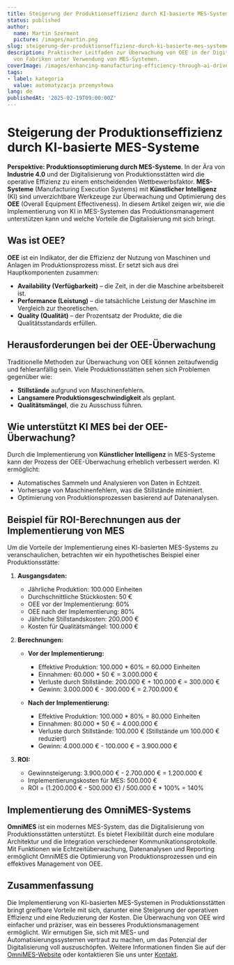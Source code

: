 ```yaml
---
title: Steigerung der Produktionseffizienz durch KI-basierte MES-Systeme
status: published
author:
  name: Martin Szerment
  picture: /images/martin.png
slug: steigerung-der-produktionseffizienz-durch-ki-basierte-mes-systeme
description: Praktischer Leitfaden zur Überwachung von OEE in der Digitalisierung
  von Fabriken unter Verwendung von MES-Systemen.
coverImage: /images/enhancing-manufacturing-efficiency-through-ai-driven-mes-systems-a-practical-guide-to-oee-monitoring-in-factory-digitali.png
tags:
- label: kategoria
  value: automatyzacja przemysłowa
lang: de
publishedAt: '2025-02-19T09:00:00Z'
---
```

# Steigerung der Produktionseffizienz durch KI-basierte MES-Systeme

**Perspektive: Produktionsoptimierung durch MES-Systeme**. In der Ära von **Industrie 4.0** und der Digitalisierung von Produktionsstätten wird die operative Effizienz zu einem entscheidenden Wettbewerbsfaktor. **MES-Systeme** (Manufacturing Execution Systems) mit **Künstlicher Intelligenz** (KI) sind unverzichtbare Werkzeuge zur Überwachung und Optimierung des **OEE** (Overall Equipment Effectiveness). In diesem Artikel zeigen wir, wie die Implementierung von KI in MES-Systemen das Produktionsmanagement unterstützen kann und welche Vorteile die Digitalisierung mit sich bringt.

## Was ist OEE?
**OEE** ist ein Indikator, der die Effizienz der Nutzung von Maschinen und Anlagen im Produktionsprozess misst. Er setzt sich aus drei Hauptkomponenten zusammen:
- **Availability (Verfügbarkeit)** – die Zeit, in der die Maschine arbeitsbereit ist.
- **Performance (Leistung)** – die tatsächliche Leistung der Maschine im Vergleich zur theoretischen.
- **Quality (Qualität)** – der Prozentsatz der Produkte, die die Qualitätsstandards erfüllen.

## Herausforderungen bei der OEE-Überwachung
Traditionelle Methoden zur Überwachung von OEE können zeitaufwendig und fehleranfällig sein. Viele Produktionsstätten sehen sich Problemen gegenüber wie:
- **Stillstände** aufgrund von Maschinenfehlern.
- **Langsamere Produktionsgeschwindigkeit** als geplant.
- **Qualitätsmängel**, die zu Ausschuss führen.

## Wie unterstützt KI MES bei der OEE-Überwachung?
Durch die Implementierung von **Künstlicher Intelligenz** in MES-Systeme kann der Prozess der OEE-Überwachung erheblich verbessert werden. KI ermöglicht:
- Automatisches Sammeln und Analysieren von Daten in Echtzeit.
- Vorhersage von Maschinenfehlern, was die Stillstände minimiert.
- Optimierung von Produktionsprozessen basierend auf Datenanalysen.

## Beispiel für ROI-Berechnungen aus der Implementierung von MES
Um die Vorteile der Implementierung eines KI-basierten MES-Systems zu veranschaulichen, betrachten wir ein hypothetisches Beispiel einer Produktionsstätte:

1. **Ausgangsdaten:**
   - Jährliche Produktion: 100.000 Einheiten
   - Durchschnittliche Stückkosten: 50 €
   - OEE vor der Implementierung: 60%
   - OEE nach der Implementierung: 80%
   - Jährliche Stillstandskosten: 200.000 €
   - Kosten für Qualitätsmängel: 100.000 €

2. **Berechnungen:**
   - **Vor der Implementierung:**
     - Effektive Produktion: 100.000 * 60% = 60.000 Einheiten
     - Einnahmen: 60.000 * 50 € = 3.000.000 €
     - Verluste durch Stillstände: 200.000 € + 100.000 € = 300.000 €
     - Gewinn: 3.000.000 € - 300.000 € = 2.700.000 €

   - **Nach der Implementierung:**
     - Effektive Produktion: 100.000 * 80% = 80.000 Einheiten
     - Einnahmen: 80.000 * 50 € = 4.000.000 €
     - Verluste durch Stillstände: 100.000 € (Stillstände um 100.000 € reduziert)
     - Gewinn: 4.000.000 € - 100.000 € = 3.900.000 €

3. **ROI:**
   - Gewinnsteigerung: 3.900.000 € - 2.700.000 € = 1.200.000 €
   - Implementierungskosten für MES: 500.000 €
   - ROI = (1.200.000 € - 500.000 €) / 500.000 € * 100% = 140%

## Implementierung des OmniMES-Systems
**OmniMES** ist ein modernes MES-System, das die Digitalisierung von Produktionsstätten unterstützt. Es bietet Flexibilität durch eine modulare Architektur und die Integration verschiedener Kommunikationsprotokolle. Mit Funktionen wie Echtzeitüberwachung, Datenanalysen und Reporting ermöglicht OmniMES die Optimierung von Produktionsprozessen und ein effektives Management von OEE.

## Zusammenfassung
Die Implementierung von KI-basierten MES-Systemen in Produktionsstätten bringt greifbare Vorteile mit sich, darunter eine Steigerung der operativen Effizienz und eine Reduzierung der Kosten. Die Überwachung von OEE wird einfacher und präziser, was ein besseres Produktionsmanagement ermöglicht. Wir ermutigen Sie, sich mit MES- und Automatisierungssystemen vertraut zu machen, um das Potenzial der Digitalisierung voll auszuschöpfen. Weitere Informationen finden Sie auf der [OmniMES-Website](https://www.omnimes.com/de/projekt) oder kontaktieren Sie uns unter [Kontakt](https://www.omnimes.com/de/kontakt).
